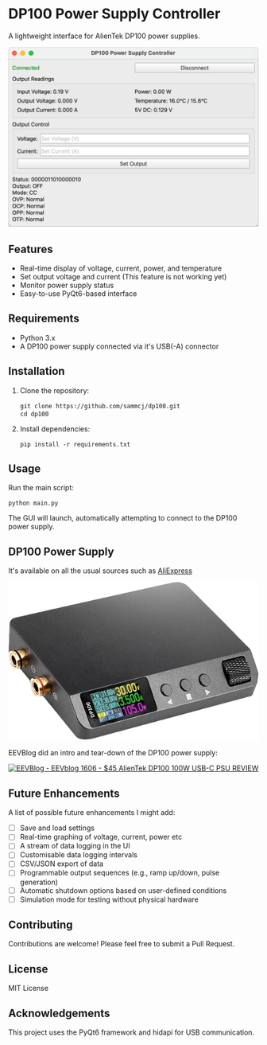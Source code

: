 # DP100 Power Supply Controller

A lightweight interface for AlienTek DP100 power supplies.

![DP100 App](images/screenshot-1.png)

## Features

- Real-time display of voltage, current, power, and temperature
- Set output voltage and current (This feature is not working yet)
- Monitor power supply status
- Easy-to-use PyQt6-based interface

## Requirements

- Python 3.x
- A DP100 power supply connected via it's USB(-A) connector

## Installation

1. Clone the repository:
   ```shell
   git clone https://github.com/sammcj/dp100.git
   cd dp100
   ```

2. Install dependencies:
   ```shell
   pip install -r requirements.txt
   ```

## Usage

Run the main script:

```shell
python main.py
```

The GUI will launch, automatically attempting to connect to the DP100 power supply.

## DP100 Power Supply

It's available on all the usual sources such as [AliExpress](https://www.aliexpress.com/item/1005005992326848.html)

![](images/dp100.jpg)

EEVBlog did an intro and tear-down of the DP100 power supply:

[![EEVBlog - EEVblog 1606 - $45 AlienTek DP100 100W USB-C PSU REVIEW](https://img.youtube.com/vi/Pd6LG7iP2GQ/0.jpg)](https://www.youtube.com/watch?v=Pd6LG7iP2GQ)

## Future Enhancements

A list of possible future enhancements I might add:

- [ ] Save and load settings
- [ ] Real-time graphing of voltage, current, power etc
- [ ] A stream of data logging in the UI
- [ ] Customisable data logging intervals
- [ ] CSV/JSON export of data
- [ ] Programmable output sequences (e.g., ramp up/down, pulse generation)
- [ ] Automatic shutdown options based on user-defined conditions
- [ ] Simulation mode for testing without physical hardware

## Contributing

Contributions are welcome! Please feel free to submit a Pull Request.

## License

MIT License

## Acknowledgements

This project uses the PyQt6 framework and hidapi for USB communication.
